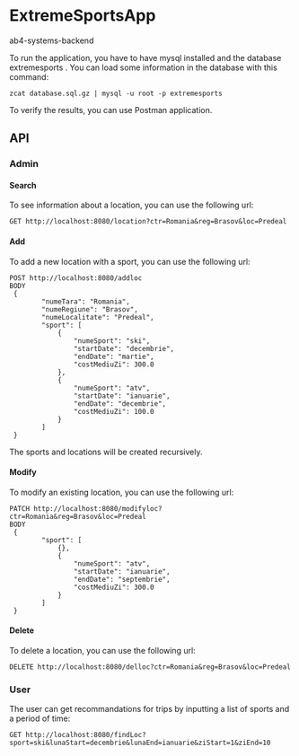 # ExtremeSportsApp
ab4-systems-backend

To run the application, you have to have mysql installed and the database extremesports . You can load some information in the database with this command:
``` 
zcat database.sql.gz | mysql -u root -p extremesports 
```
To verify the results, you can use Postman application.
## API
### Admin
#### Search
To see information about a location, you can use the following url:
``` 
GET http://localhost:8080/location?ctr=Romania&reg=Brasov&loc=Predeal 
```

#### Add
To add a new location with a sport, you can use the following url:
``` 
POST http://localhost:8080/addloc
BODY 
 {
        "numeTara": "Romania",
        "numeRegiune": "Brasov",
        "numeLocalitate": "Predeal",
        "sport": [
            {
                "numeSport": "ski",
                "startDate": "decembrie",
                "endDate": "martie",
                "costMediuZi": 300.0
            },
            {
                "numeSport": "atv",
                "startDate": "ianuarie",
                "endDate": "decembrie",
                "costMediuZi": 100.0
            }
        ]
 }
 ```
 The sports and locations will be created recursively.

#### Modify 
To modify an existing location, you can use the following url:
``` 
PATCH http://localhost:8080/modifyloc?ctr=Romania&reg=Brasov&loc=Predeal
BODY 
 {
        "sport": [
            {},
            {
                "numeSport": "atv",
                "startDate": "ianuarie",
                "endDate": "septembrie",
                "costMediuZi": 300.0
            }
        ]
 } 
 ```

#### Delete
To delete a location, you can use the following url:
``` 
DELETE http://localhost:8080/delloc?ctr=Romania&reg=Brasov&loc=Predeal 
```

### User
The user can get recommandations for trips by inputting a list of sports and a period of time:
``` 
GET http://localhost:8080/findLoc?sport=ski&lunaStart=decembrie&lunaEnd=ianuarie&ziStart=1&ziEnd=10
```
